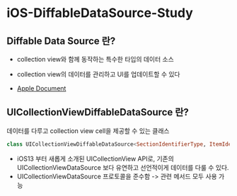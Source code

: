 # iOS-DiffableDataSource-Study



## Diffable Data Source 란?

- collection view와 함께 동작하는 특수한 타입의 데이터 소스

- collection view의 데이터를 관리하고 UI를 업데이트할 수 있다

- [Apple Document](https://developer.apple.com/documentation/uikit/uicollectionviewdiffabledatasource)



## UICollectionViewDiffableDataSource 란?

데이터를 다루고 collection view cell을 제공할 수 있는 클래스

```swift
class UICollectionViewDiffableDataSource<SectionIdentifierType, ItemIdentifierType> : NSObject where SectionIdentifierType : Hashable, ItemIdentifierType : Hashable
```

- iOS13 부터 새롭게 소개된 UICollectionView API로, 기존의 UICollectionViewDataSource 보다 유연하고 선언적이게 데이터를 다룰 수 있다.
- UICollectionViewDataSource 프로토콜을 준수함 -> 관련 메서드 모두 사용 가능

